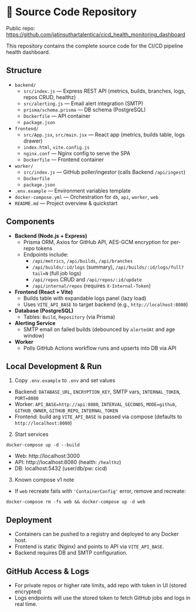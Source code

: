 # 🔧 Source Code Repository

Public repo: https://github.com/jatinsuthartalentica/cicd_health_monitoring_dashboard

This repository contains the complete source code for the CI/CD pipeline health dashboard.

## Structure

- `backend/`
  - `src/index.js` — Express REST API (metrics, builds, branches, logs, repos CRUD, healthz)
  - `src/alerting.js` — Email alert integration (SMTP)
  - `prisma/schema.prisma` — DB schema (PostgreSQL)
  - `Dockerfile` — API container
  - `package.json`
- `frontend/`
  - `src/App.jsx`, `src/main.jsx` — React app (metrics, builds table, logs drawer)
  - `index.html`, `vite.config.js`
  - `nginx.conf` — Nginx config to serve the SPA
  - `Dockerfile` — Frontend container
- `worker/`
  - `src/index.js` — GitHub poller/ingestor (calls Backend `/api/ingest`)
  - `Dockerfile`
  - `package.json`
- `.env.example` — Environment variables template
- `docker-compose.yml` — Orchestration for `db`, `api`, `worker`, `web`
- `README.md` — Project overview & quickstart

## Components

- **Backend (Node.js + Express)**
  - Prisma ORM, Axios for GitHub API, AES-GCM encryption for per-repo tokens
  - Endpoints include:
    - `/api/metrics`, `/api/builds`, `/api/branches`
    - `/api/builds/:id/logs` (summary), `/api/builds/:id/logs/full?tail=N` (full job logs)
    - `/api/repos` CRUD and `/api/repos/:id/update`
    - `/api/internal/repos` (requires `X-Internal-Token`)
- **Frontend (React + Vite)**
  - Builds table with expandable logs panel (lazy load)
  - Uses `VITE_API_BASE` to target backend (e.g., `http://localhost:8080`)
- **Database (PostgreSQL)**
  - Tables: `Build`, `Repository` (via Prisma)
- **Alerting Service**
  - SMTP email on failed builds (debounced by `alertedAt` and age window)
- **Worker**
  - Polls GitHub Actions workflow runs and upserts into DB via API

## Local Development & Run

1) Copy `.env.example` to `.env` and set values
- Backend: `DATABASE_URL`, `ENCRYPTION_KEY`, SMTP vars, `INTERNAL_TOKEN`, `PORT=8080`
- Worker: `API_BASE=http://api:8080`, `INTERVAL_SECONDS`, `MODE=github`, `GITHUB_OWNER`, `GITHUB_REPO`, `INTERNAL_TOKEN`
- Frontend: build arg `VITE_API_BASE` is passed via compose (defaults to `http://localhost:8080`)

2) Start services
```
docker-compose up -d --build
```
- Web: http://localhost:3000
- API: http://localhost:8080 (health: `/healthz`)
- DB: localhost:5432 (user/db/pw: cicd)

3) Known compose v1 note
- If `web` recreate fails with `'ContainerConfig'` error, remove and recreate:
```
docker-compose rm -fs web && docker-compose up -d web
```

## Deployment

- Containers can be pushed to a registry and deployed to any Docker host.
- Frontend is static (Nginx) and points to API via `VITE_API_BASE`.
- Backend requires DB and SMTP configuration.

## GitHub Access & Logs

- For private repos or higher rate limits, add repo with token in UI (stored encrypted)
- Logs endpoints will use the stored token to fetch GitHub jobs and logs in real time.
